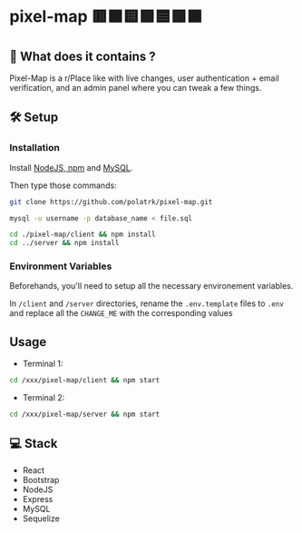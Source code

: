# pixel-map 🟥🟧🟨🟩🟦🟪🟫

## 🧐 What does it contains ?
Pixel-Map is a r/Place like with live changes, user authentication + email verification, and an admin panel where you can tweak a few things.

## 🛠️ Setup

### Installation

Install [NodeJS, npm](https://nodejs.org/en/download/package-manager) and [MySQL](https://dev.mysql.com/doc/refman/8.4/en/linux-installation.html).

Then type those commands:
```bash
git clone https://github.com/polatrk/pixel-map.git

mysql -u username -p database_name < file.sql

cd ./pixel-map/client && npm install
cd ../server && npm install
```

### Environment Variables

Beforehands, you'll need to setup all the necessary environement variables.

In `/client` and `/server` directories, rename the `.env.template` files to `.env` and replace all the `CHANGE_ME` with the corresponding values

## Usage

- Terminal 1:
```bash
cd /xxx/pixel-map/client && npm start
```

- Terminal 2:
```bash
cd /xxx/pixel-map/server && npm start
```
## 💻 Stack
- React
- Bootstrap
- NodeJS
- Express
- MySQL
- Sequelize
